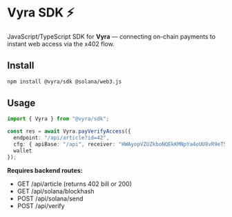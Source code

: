 # Vyra SDK ⚡

JavaScript/TypeScript SDK for **Vyra** — connecting on-chain payments to instant web access via the x402 flow.

## Install
```bash
npm install @vyra/sdk @solana/web3.js
```
## Usage
```ts
import { Vyra } from "@vyra/sdk";

const res = await Vyra.payVerifyAccess({
  endpoint: "/api/article?id=42",
  cfg: { apiBase: "/api", receiver: "HWAyopVZUZkboNQEkKMNpYa4oUU8vR9eT59UMqzjLe7x" },
  wallet
});
```
**Requires backend routes:**
- GET /api/article (returns 402 bill or 200)
- GET /api/solana/blockhash
- POST /api/solana/send
- POST /api/verify

